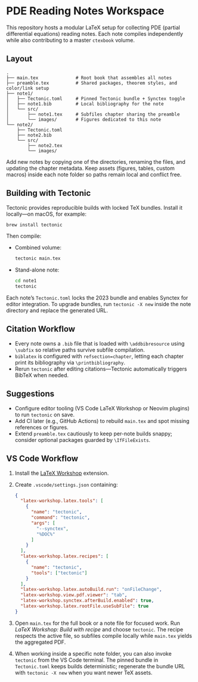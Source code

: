 # PDE Reading Notes Workspace

This repository hosts a modular LaTeX setup for collecting PDE (partial differential equations) reading notes. Each note compiles independently while also contributing to a master `ctexbook` volume.

## Layout

```
.
├── main.tex              # Root book that assembles all notes
├── preamble.tex          # Shared packages, theorem styles, and color/link setup
├── note1/
│   ├── Tectonic.toml     # Pinned Tectonic bundle + Synctex toggle
│   ├── note1.bib         # Local bibliography for the note
│   └── src/
│       ├── note1.tex     # Subfiles chapter sharing the preamble
│       └── images/       # Figures dedicated to this note
└── note2/
    ├── Tectonic.toml
    ├── note2.bib
    └── src/
        ├── note2.tex
        └── images/
```

Add new notes by copying one of the directories, renaming the files, and updating the chapter metadata. Keep assets (figures, tables, custom macros) inside each note folder so paths remain local and conflict free.

## Building with Tectonic

Tectonic provides reproducible builds with locked TeX bundles. Install it locally—on macOS, for example:

```bash
brew install tectonic
```

Then compile:

- Combined volume:

  ```bash
  tectonic main.tex
  ```

- Stand-alone note:

  ```bash
  cd note1
  tectonic
  ```

Each note’s `Tectonic.toml` locks the 2023 bundle and enables Synctex for editor integration. To upgrade bundles, run `tectonic -X new` inside the note directory and replace the generated URL.

## Citation Workflow

- Every note owns a `.bib` file that is loaded with `\addbibresource` using `\subfix` so relative paths survive subfile compilation.
- `biblatex` is configured with `refsection=chapter`, letting each chapter print its bibliography via `\printbibliography`.
- Rerun `tectonic` after editing citations—Tectonic automatically triggers BibTeX when needed.

## Suggestions

- Configure editor tooling (VS Code LaTeX Workshop or Neovim plugins) to run `tectonic` on save.
- Add CI later (e.g., GitHub Actions) to rebuild `main.tex` and spot missing references or figures.
- Extend `preamble.tex` cautiously to keep per-note builds snappy; consider optional packages guarded by `\IfFileExists`.

## VS Code Workflow

1. Install the [LaTeX Workshop](https://marketplace.visualstudio.com/items?itemName=James-Yu.latex-workshop) extension.
2. Create `.vscode/settings.json` containing:

   ```json
   {
     "latex-workshop.latex.tools": [
       {
         "name": "tectonic",
         "command": "tectonic",
         "args": [
           "--synctex",
           "%DOC%"
         ]
       }
     ],
     "latex-workshop.latex.recipes": [
       {
         "name": "tectonic",
         "tools": ["tectonic"]
       }
     ],
     "latex-workshop.latex.autoBuild.run": "onFileChange",
     "latex-workshop.view.pdf.viewer": "tab",
     "latex-workshop.synctex.afterBuild.enabled": true,
     "latex-workshop.latex.rootFile.useSubFile": true
   }
   ```

3. Open `main.tex` for the full book or a note file for focused work. Run *LaTeX Workshop: Build with recipe* and choose `tectonic`. The recipe respects the active file, so subfiles compile locally while `main.tex` yields the aggregated PDF.
4. When working inside a specific note folder, you can also invoke `tectonic` from the VS Code terminal. The pinned bundle in `Tectonic.toml` keeps builds deterministic; regenerate the bundle URL with `tectonic -X new` when you want newer TeX assets.

